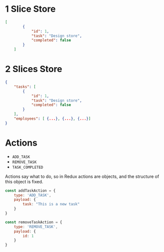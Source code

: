 # 1 Slice Store
```json
[
        {
            "id": 1,
            "task": "Design store",
            "completed": false
        }
    ]
```

# 2 Slices Store
```json
{
    "tasks": [
        {
            "id": 1,
            "task": "Design store",
            "completed": false
        }
    ],
    "employees": [ {...}, {...}, {...}]
}
```

# Actions
- `ADD_TASK`
- `REMOVE_TASK`
- `TASK_COMPLETED`

Actions say what to do, so in Redux actions are objects, and the structure of this object is fixed.

```js
const addTaskAction = {
    type: 'ADD_TASK',
    payload: {
        task: "This is a new task"
    }
}

const removeTaskAction = {
    type: 'REMOVE_TASK',
    payload: {
        id: 1
    }
}
```